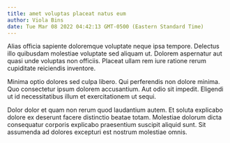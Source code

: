 ```yaml
---
title: amet voluptas placeat natus eum
author: Viola Bins
date: Tue Mar 08 2022 04:42:13 GMT-0500 (Eastern Standard Time)
---
```

Alias officia sapiente doloremque voluptate neque ipsa tempore. Delectus illo quibusdam molestiae voluptate sed aliquam ut. Dolorem aspernatur aut quasi unde voluptas non officiis. Placeat ullam rem iure ratione rerum cupiditate reiciendis inventore.

 Minima optio dolores sed culpa libero. Qui perferendis non dolore minima. Quo consectetur ipsum dolorem accusantium. Aut odio sit impedit. Eligendi ut id necessitatibus illum et exercitationem ut sequi.

 Dolor dolor et quam non rerum quod laudantium autem. Et soluta explicabo dolore ex deserunt facere distinctio beatae totam. Molestiae dolorum dicta consequatur corporis explicabo praesentium suscipit aliquid sunt. Sit assumenda ad dolores excepturi est nostrum molestiae omnis.